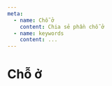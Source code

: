 ```yaml
---
meta:
  - name: Chỗ ở
    content: Chia sẻ phần chỗ ở
  - name: keywords
    content: ...
---
```


# Chỗ ở
